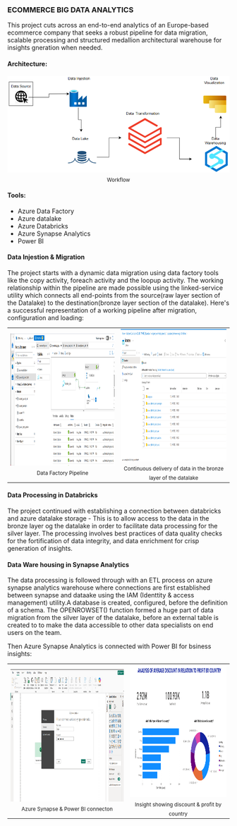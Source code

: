 ### ECOMMERCE BIG DATA ANALYTICS
This project cuts across an end-to-end analytics of an Europe-based ecommerce company that seeks a robust pipeline for data migration, scalable processing and structured medallion architectural warehouse for insights gneration when needed.
#### Architecture:
<div align="center">
  <img src="https://github.com/fredie7/Azure_DF_Databricks_Synapse/blob/main/images/ecom%20architecture.png?raw=true" />
  <br>
   <sub><b></b> Workflow</sub>
</div>

#### Tools:
- Azure Data Factory
- Azure datalake
- Azure Databricks
- Azure Synapse Analytics
- Power BI

#### Data Injestion & Migration
The project starts with a dynamic data migration using data factory tools like the copy activity, foreach activity and the loopup activity. The working relationship within the pipeline are made possible using the linked-service utility which connects all end-points from the source(raw layer section of the Datalake) to the destination(bronze layer section of the datalake).
Here's a successful representation of a working pipeline after migration, configuration and loading:

<table align="center">
  <tr>
    <td align="center">
      <img src="https://github.com/fredie7/Azure_DF_Databricks_Synapse/blob/main/images/data_factory_pipeline.png?raw=true" height="300"><br>
      <sub><b></b> Data Factory Pipeline</sub>
    </td>
    <td align="center">
      <img src="https://github.com/fredie7/Azure_DF_Databricks_Synapse/blob/main/images/euro-lake-bronze.png?raw=true" height="300"><br>
      <sub><b></b> Continuous delivery of data in the bronze layer of the datalake</sub>
    </td>
  </tr>
</table>

#### Data Processing in Databricks 
The project continued with establishing a connection between databricks and azure datalake storage - This is to allow access to the data in the bronze layer og the datalake in order to facilitate data processing for the silver layer. The processing involves best practices of data quality checks for the fortification of data integrity, and data enrichment for crisp generation of insights.

#### Data Ware housing in Synapse Analytics
The data processing is followed through with an ETL process on azure synapse analytics warehouse where connections are first established between synapse and dataake using the IAM (Identtity & access management) utility.A database is created, configured, before the definition of a schema. The OPENROWSET() function formed a huge part of data migration from the silver layer of the datalake, before an external table is created to to make the data accessible to other data specialists on end users on the team.

Then Azure Synapse Analytics is connected with Power BI for bsiness insights:

<table align="center">
  <tr>
    <td align="center">
      <img src="https://github.com/fredie7/Azure_DF_Databricks_Synapse/blob/main/images/synapse_power_bi_connection.png?raw=true" height="300"><br>
      <sub><b></b>Azure Synapse & Power BI connecton</sub>
    </td>
    <td align="center">
      <img src="https://github.com/fredie7/Azure_DF_Databricks_Synapse/blob/main/images/euro_ecom_visualization.png?raw=true" height="300"><br>
      <sub><b></b> Insight showing discount & profit by country</sub>
    </td>
  </tr>
</table>
